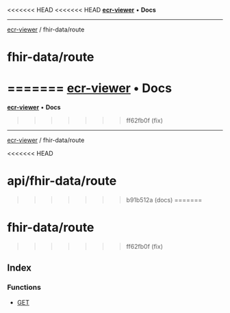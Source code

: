 <<<<<<< HEAD
<<<<<<< HEAD
[**ecr-viewer**](../../README.md) • **Docs**

***

[ecr-viewer](../../README.md) / fhir-data/route

# fhir-data/route
=======
[**ecr-viewer**](../../../README.md) • **Docs**
=======
[**ecr-viewer**](../../README.md) • **Docs**
>>>>>>> ff62fb0f (fix)

***

[ecr-viewer](../../README.md) / fhir-data/route

<<<<<<< HEAD
# api/fhir-data/route
>>>>>>> b91b512a (docs)
=======
# fhir-data/route
>>>>>>> ff62fb0f (fix)

## Index

### Functions

- [GET](functions/GET.md)
